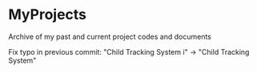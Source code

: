 # MyProjects
Archive of my past and current project codes and documents



Fix typo in previous commit: "Child Tracking System i" → "Child Tracking System"
